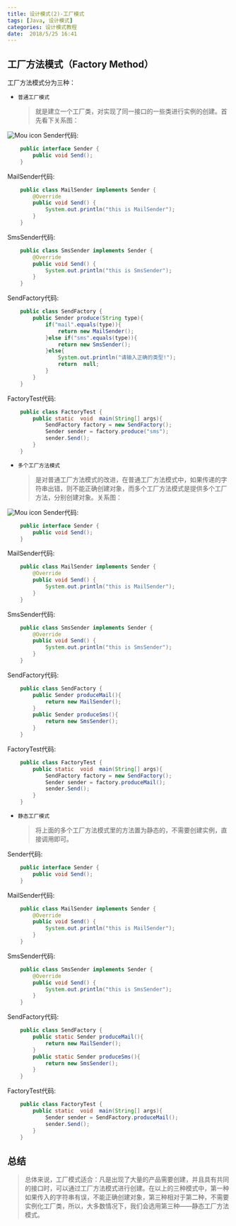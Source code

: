```yaml
---
title: 设计模式(2)-工厂模式
tags: [Java, 设计模式]
categories: 设计模式教程
date:  2018/5/25 16:41
---
```

<!-- more -->

工厂方法模式（Factory Method）
--------
工厂方法模式分为三种：
* `普通工厂模式`
  >就是建立一个工厂类，对实现了同一接口的一些类进行实例的创建。首先看下关系图：

![Mou icon](http://dl2.iteye.com/upload/attachment/0083/1180/421a1a3f-6777-3bca-85d7-00fc60c1ae8b.png?_=3023236)
Sender代码:
```java
    public interface Sender {
        public void Send();
    }
```
MailSender代码:
```java
    public class MailSender implements Sender {
        @Override
        public void Send() {
            System.out.println("this is MailSender");
        }
    }
```
SmsSender代码:
```java
    public class SmsSender implements Sender {
        @Override
        public void Send() {
            System.out.println("this is SmsSender");
        }
    }
```
SendFactory代码:
```java
    public class SendFactory {
        public Sender produce(String type){
            if("mail".equals(type)){
                return new MailSender();
            }else if("sms".equals(type)){
                return new SmsSender();
            }else{
                System.out.println("请输入正确的类型!");
                return  null;
            }
        }
    }
```
FactoryTest代码:
```java
    public class FactoryTest {
        public static  void  main(String[] args){
            SendFactory factory = new SendFactory();
            Sender sender = factory.produce("sms");
            sender.Send();
        }
    }
```


* `多个工厂方法模式`
  >是对普通工厂方法模式的改进，在普通工厂方法模式中，如果传递的字符串出错，则不能正确创建对象，而多个工厂方法模式是提供多个工厂方法，分别创建对象。关系图：

![Mou icon](http://dl2.iteye.com/upload/attachment/0083/1181/84673ccf-ef89-3774-b5cf-6d2523cd03e5.jpg?_=3023236)
Sender代码:
```java
    public interface Sender {
        public void Send();
    }
```
MailSender代码:
```java
    public class MailSender implements Sender {
        @Override
        public void Send() {
            System.out.println("this is MailSender");
        }
    }
```
SmsSender代码:
```java
    public class SmsSender implements Sender {
        @Override
        public void Send() {
            System.out.println("this is SmsSender");
        }
    }
```
SendFactory代码:
```java
    public class SendFactory {
        public Sender produceMail(){
            return new MailSender();
        }
        public Sender produceSms(){
            return new SmsSender();
        }
    }
```
FactoryTest代码:
```java
    public class FactoryTest {
        public static  void  main(String[] args){
            SendFactory factory = new SendFactory();
            Sender sender = factory.produceMail();
            sender.Send();
        }
    }
```


* `静态工厂模式`
  >将上面的多个工厂方法模式里的方法置为静态的，不需要创建实例，直接调用即可。

Sender代码:
```java
    public interface Sender {
        public void Send();
    }
```
MailSender代码:
```java
    public class MailSender implements Sender {
        @Override
        public void Send() {
            System.out.println("this is MailSender");
        }
    }
```
SmsSender代码:
```java
    public class SmsSender implements Sender {
        @Override
        public void Send() {
            System.out.println("this is SmsSender");
        }
    }
```
SendFactory代码:
```java
    public class SendFactory {
        public static Sender produceMail(){
            return new MailSender();
        }
        public static Sender produceSms(){
            return new SmsSender();
        }
    }

```
FactoryTest代码:
```java
    public class FactoryTest {
        public static  void  main(String[] args){
            Sender sender = SendFactory.produceMail();
            sender.Send();
        }
    }
```
总结
-----------------
  >总体来说，工厂模式适合：凡是出现了大量的产品需要创建，并且具有共同的接口时，可以通过工厂方法模式进行创建。在以上的三种模式中，第一种如果传入的字符串有误，不能正确创建对象，第三种相对于第二种，不需要实例化工厂类，所以，大多数情况下，我们会选用第三种——静态工厂方法模式。
